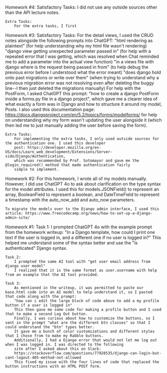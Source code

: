 Homework #4:
    Satisfactory Tasks:
        I did not use any outside sources other than the API lecture notes.
    
    Extra Tasks:
        For the extra tasks, I first 

Homework #3:
    Satisfactory Tasks:
        For the detail views, I used the CRUD notes alongside the following prompts into ChatGPT:
            "html rendering as plaintext" (for help understanding why my html file wasn't rendering)
            "django view getting unexpected parameter passed in" (for help with a repeated error that I was getting, which 
            was resolved when Chat reminded me to add a parameter into the actual view function)
            "in a views file with django where is the request being passed in from" (to help debug the previous error 
            before I understood what the error meant)
            "does django hold onto past migrations or write over them" (when trying to understand why a previous migration
            error was not resolving even after deleting the buggy line--I then just deleted the migrations manually)
        For help with the PostForm, I asked ChatGPT this prompt: "how to create a django PostForm inside a forms.py file in a django project",
        which gave me a clearer idea of what exactly a form was in Django and how to structure it around my model, Posts. I also used this 
        documentation page: https://docs.djangoproject.com/en/5.2/topics/forms/modelforms/ for help on understanding why my form wasn't
        updating the user alongside it (which then led me to just manually adding the user before saving the form).

    Extra Tasks:
        For implementing the extra tasks, I only used outside sources for the authentication one. I used this developer
        post: https://developer.mozilla.org/en-US/docs/Learn_web_development/Extensions/Server-side/Django/Authentication, 
        which was recommended by Prof. Sotomayor and gave me the @login_required() method that made authentication fairly
        simple to implement. 

Homework #2:
    For this homework, I wrote all of my models manually. However, I did use ChatGPT 4o to ask about clarification on 
    the type syntax for the model attributes. I used this for models.JSONField() to represent an array, BooleanField to
    represent a boolean, and DateTimeField to represent a timestamp with the auto_now_add and auto_now parameters.

    To migrate the models over to the Django admin interface, I used this article: https://www.freecodecamp.org/news/how-to-set-up-a-django-admin-site/ 

Homework #1:
    Task 1:
        I prompted ChatGPT 4o with the example prompt from the homework writeup: "In a Django template, how could I print one text if the user is logged in, and a different one if no user is logged in?"
        This helped me understand some of the syntax better and use the "is authenticated" Django syntax.

    Task 2:
        I prompted the same AI tool with "get user email address from django user model"
        I realized that it is the same format as user.username with help from an example that the AI tool provided.
  
    Task 3:
        As mentioned in the writeup, it was permitted to paste our base.html code into an AI model to help understand it, so I pasted that code along with the prompt:
        "how can i edit the large block of code above to add a my profile button if a user is logged in"
        This then gave me some code for making a profile button and I used that to make a second Log Out button. 
        Finally, I was curious about how to customize the buttons, so I sent in the prompt "what are the different btn classes" so that I could understand the "btn" types better.
        It gave me a bunch of color customizations and different styles that I chose from to make my Rabble buttons.
        Additionally, I had a Django error that would not let me log out when I was logged in. I was directed to the following 
        site after I asked about this on Slack:
        https://stackoverflow.com/questions/77928535/django-can-login-but-cant-logout-405-method-not-allowed 
        This fixed my issue with the four lines of code that replaced the button instructions with an HTML POST form. 